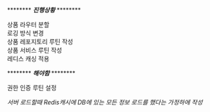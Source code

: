 ******** ***진행상황*** ********  

상품 라우터 분할  
로깅 방식 변경  
상품 레포지토리 루틴 작성  
상품 서비스 루틴 작성  
레디스 캐싱 적용  

******** ***해야함*** ********  

권한 인증 루틴 설정  

*서버 로드할때 Redis캐시에 DB에 있는 모든 정보 로드를 했다는 가정하에 작성*